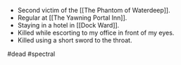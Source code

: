 - Second victim of the [[The Phantom of Waterdeep]].
- Regular at [[The Yawning Portal Inn]].
- Staying in a hotel in [[Dock Ward]].
- Killed while escorting to my office in front of my eyes.
- Killed using a short sword to the throat.


#dead #spectral 